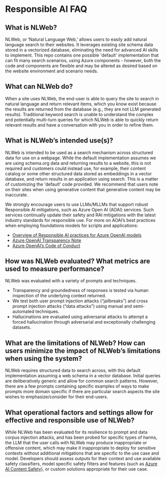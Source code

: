 # Responsible AI FAQ

## What is NLWeb?

NLWeb, or ‘Natural Language Web,’ allows users to easily add natural language search to their websites. It leverages existing site schema data stored in a vectorized database, eliminating the need for advanced AI skills to implement.  This repo contains one possible 'default' implementation that can fit many search scenarios, using Azure components - however, both the code and components are flexible and may be altered as desired based on the website environment and scenario needs.

## What can NLWeb do? 

When a site uses NLWeb, the end-user is able to query the site to search in natural language and return relevant items, which you know exist because the results are returned from the database (e.g., they are not LLM generated results). Traditional keyword search is unable to understand the complex and potentially multi-turn queries for which NLWeb is able to quickly return relevant results and have a conversation with you in order to refine them.

## What is NLWeb’s intended use(s)?

NLWeb is intended to be used as a search mechanism across structured data for use on a webpage.  While the default implementation assumes we are using schema.org data and returning results to a website, this is not required and customers could instead use, for example, their content catalog or some other structured data stored as embeddings in a vector database, and return results in an application using search.  This is a matter of customizing the 'default' code provided.  We recommend that users note on their sites when using generative content that generative content may be inaccurate.

We strongly encourage users to use LLMs/MLLMs that support robust Responsible AI mitigations, such as Azure Open AI (AOAI) services. Such services continually update their safety and RAI mitigations with the latest industry standards for responsible use. For more on AOAI’s best practices when employing foundations models for scripts and applications: 

- [Overview of Responsible AI practices for Azure OpenAI models](https://learn.microsoft.com/en-us/legal/cognitive-services/openai/overview) 
- [Azure OpenAI Transparency Note](https://learn.microsoft.com/en-us/legal/cognitive-services/openai/transparency-note) 
- [Azure OpenAI’s Code of Conduct](https://learn.microsoft.com/en-us/legal/cognitive-services/openai/code-of-conduct)

## How was NLWeb evaluated? What metrics are used to measure performance?

NLWeb was evaluated with a variety of prompts and techniques.  

- Transparency and groundedness of responses is tested via human inspection of the underlying context returned.
- We test both user prompt injection attacks (“jailbreaks”) and cross prompt injection attacks (“data attacks”) using manual and semi-automated techniques.
- Hallucinations are evaluated using adversarial attacks to attempt a forced hallucination through adversarial and exceptionally challenging datasets.


## What are the limitations of NLWeb? How can users minimize the impact of NLWeb’s limitations when using the system?

NLWeb requires structured data to search across, with this default implementation assuming a web schema in a vector database.  Initial queries are deliberatively generic and allow for common search patterns.  However, there are a few prompts containing specific examples of ways to make prompts more domain specific if there are particular search aspects the site wishes to emphasize/consider for their end-users.   

## What operational factors and settings allow for effective and responsible use of NLWeb?

While NLWeb has been evaluated for its resilience to prompt and data corpus injection attacks, and has been probed for specific types of harms, the LLM that the user calls with NLWeb may produce inappropriate or offensive content, which may make it inappropriate to deploy for sensitive contexts without additional mitigations that are specific to the use case and model. Developers should assess outputs for their context and use available safety classifiers, model specific safety filters and features (such as [Azure AI Content Safety](https://azure.microsoft.com/en-us/products/ai-services/ai-content-safety)), or custom solutions appropriate for their use case.
